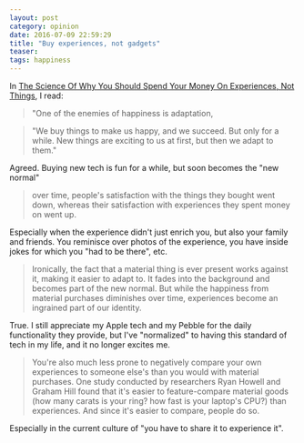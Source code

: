 ```yaml
---
layout: post
category: opinion
date: 2016-07-09 22:59:29
title: "Buy experiences, not gadgets"
teaser:
tags: happiness
---
```


In [The Science Of Why You Should Spend Your Money On Experiences, Not Things](http://www.fastcoexist.com/3043858/world-changing-ideas/the-science-of-why-you-should-spend-your-money-on-experiences-not-thing), I read:

> "One of the enemies of happiness is adaptation,

> "We buy things to make us happy, and we succeed. But only for a while. New things are exciting to us at first, but then we adapt to them."

​Agreed. Buying new tech is fun for a while, but soon becomes the "new normal"

> over time, people's satisfaction with the things they bought went down, whereas their satisfaction with experiences they spent money on went up.

​Especially when the experience didn't just enrich you, but also your family and friends. You reminisce over photos of the experience, you have inside jokes for which you "had to be there", etc.

> Ironically, the fact that a material thing is ever present works against it, making it easier to adapt to. It fades into the background and becomes part of the new normal. But while the happiness from material purchases diminishes over time, experiences become an ingrained part of our identity.

​True. I still appreciate my Apple tech and my Pebble for the daily functionality they provide, but I've "normalized" to having this standard of tech in my life, and it no longer excites me.
​
> You're also much less prone to negatively compare your own experiences to someone else's than you would with material purchases. One study conducted by researchers Ryan Howell and Graham Hill found that it's easier to feature-compare material goods (how many carats is your ring? how fast is your laptop's CPU?) than experiences. And since it's easier to compare, people do so.

​Especially in the current culture of "you have to share it to experience it".
